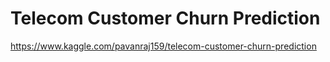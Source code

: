 # Telecom Customer Churn Prediction

https://www.kaggle.com/pavanraj159/telecom-customer-churn-prediction
